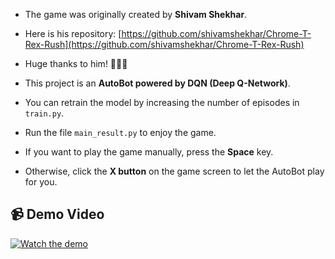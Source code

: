 - The game was originally created by **Shivam Shekhar**.  
- Here is his repository: [https://github.com/shivamshekhar/Chrome-T-Rex-Rush](https://github.com/shivamshekhar/Chrome-T-Rex-Rush)  
- Huge thanks to him! 🙏🙏🙏

- This project is an **AutoBot powered by DQN (Deep Q-Network)**.  
- You can retrain the model by increasing the number of episodes in `train.py`.  
- Run the file `main_result.py` to enjoy the game.  
- If you want to play the game manually, press the **Space** key.  
- Otherwise, click the **X button** on the game screen to let the AutoBot play for you.

## 📹 Demo Video

[![Watch the demo](https://img.youtube.com/vi/r5dxhQovehs/hqdefault.jpg)](https://youtu.be/r5dxhQovehs)


